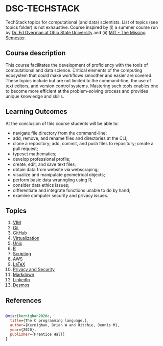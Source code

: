 # DSC-TECHSTACK

TechStack topics for computational (and data) scientists.  List of topics (see topics folder) is not exhaustive.  Course inspired by (i) a summer course run by [Dr. Ed Overman at Ohio State University](https://math.osu.edu/people/overman.2) and (ii) [MIT - The Missing Semester](https://missing.csail.mit.edu).




## Course description

This course facilitates the development of proficiency with the tools of computational and data science. Critical elements of the computing ecosystem that could make workflows smoother and easier are covered. These topics include but are not limited to the command-line, the use of text editors, and version control systems. Mastering such tools enables one to become more efficient at the problem-solving process and provides unique knowledge and skills.



## Learning Outcomes
At the conclusion of this course students will be able to:

* navigate file directory from the command-line;
* add, remove, and rename files and directories at the CLI;
* clone a repository; add, commit, and push files to repository; create a pull request;
* typeset mathematics;
* develop professional profile;
* create, edit, and save text files;
* obtain data from website via webscraping;
* visualize and manipulate geometrical objects;
* perform basic data wranngling using R;
* consider data ethics issues;
* differentiate and integrate functions unable to do by hand; 
* examine computer security and privacy issues.



## Topics

1. [VIM](topics/vim.md)
2. [Git](topics/git.md)
3. [GitHub](topics/github.md)
4. [Virtualization](topics/vm.md)
5. [Unix](topics/unix.md)
6. [R](topics/r.md)
7. [Scripting](topics/scripting.md)
8. [AWS](topics/aws.md)
9. [LaTeX](topics/latex.md)
10. [Privacy and Security](topics/vpn.md)
11. [Markdown](topics/markdown.md)
12. [LinkedIn](topics/linkedin.md)
13. [Desmos](topics/desmos.md)



## References

```bibtex

@misc{kernighan2020c,
  title={The C programming language.},
  author={Kernighan, Brian W and Ritchie, Dennis M},
  year={2020},
  publisher={Prentice Hall}
}

```


